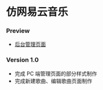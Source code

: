 # 仿网易云音乐

### Preview

- [后台管理页面](http://captaininphw.xyz/NeteaseMusic/)

### Version 1.0

- 完成 PC 端管理页面的部分样式制作
- 完成新建歌曲、编辑歌曲页面制作

